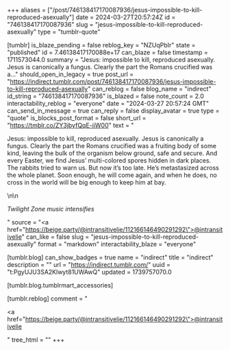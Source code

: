 +++
aliases = ["/post/746138417170087936/jesus-impossible-to-kill-reproduced-asexually"]
date = 2024-03-27T20:57:24Z
id = "746138417170087936"
slug = "jesus-impossible-to-kill-reproduced-asexually"
type = "tumblr-quote"

[tumblr]
is_blaze_pending = false
reblog_key = "NZUqPbIr"
state = "published"
id = 7.46138417170088e+17
can_blaze = false
timestamp = 1711573044.0
summary = "Jesus: impossible to kill, reproduced asexually. Jesus is canonically a fungus. Clearly the part the Romans crucified was a..."
should_open_in_legacy = true
post_url = "https://indirect.tumblr.com/post/746138417170087936/jesus-impossible-to-kill-reproduced-asexually"
can_reblog = false
blog_name = "indirect"
id_string = "746138417170087936"
is_blazed = false
note_count = 2.0
interactability_reblog = "everyone"
date = "2024-03-27 20:57:24 GMT"
can_send_in_message = true
can_reply = false
display_avatar = true
type = "quote"
is_blocks_post_format = false
short_url = "https://tmblr.co/ZY3jbyfQqE-iiW00"
text = "<p>Jesus: impossible to kill, reproduced asexually. Jesus is canonically a fungus. Clearly the part the Romans crucified was a fruiting body of some kind, leaving the bulk of the organism below ground, safe and secure. And every Easter, we find Jesus&rsquo; multi-colored spores hidden in dark places. The rabbits tried to warn us. But now it&rsquo;s too late. He&rsquo;s metastasized across the whole planet. Soon enough, he will come again, and when he does, no cross in the world will be big enough to keep him at bay.</p>\n\n<p>*Twilight Zone music intensifies*</p>"
source = "<a href=\"https://beige.party/@intransitivelie/112166146490291292\">@intransitivelie</a>"
can_like = false
slug = "jesus-impossible-to-kill-reproduced-asexually"
format = "markdown"
interactability_blaze = "everyone"

[tumblr.blog]
can_show_badges = true
name = "indirect"
title = "indirect"
description = ""
url = "https://indirect.tumblr.com/"
uuid = "t:PgyUJU3SA2Klwyt81UWAwQ"
updated = 1739757070.0

[tumblr.blog.tumblrmart_accessories]

[tumblr.reblog]
comment = "<p><a href=\"https://beige.party/@intransitivelie/112166146490291292\">@intransitivelie</a></p>"
tree_html = ""
+++
